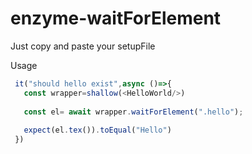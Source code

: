 # enzyme-waitForElement


Just copy and paste your setupFile 

Usage

 ```javascript
  it("should hello exist",async ()=>{
    const wrapper=shallow(<HelloWorld/>) 
    
    const el= await wrapper.waitForElement(".hello");
    
    expect(el.tex()).toEqual("Hello")
  })
 
 ```

